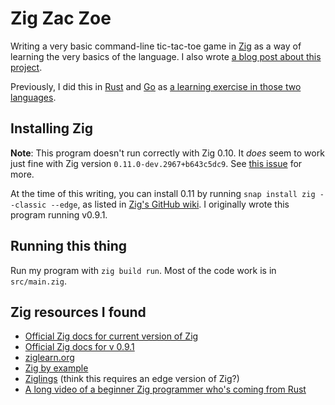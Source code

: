 # Zig Zac Zoe

Writing a very basic command-line tic-tac-toe game in [Zig](https://ziglang.org) as a way of learning the very basics of the language. I also wrote [a blog post about this project](https://sts10.github.io/2022/08/20/a-summer-fling-with-zig.html).

Previously, I did this in [Rust](https://github.com/sts10/rusty-tac) and [Go](https://github.com/sts10/tic-tac-go) as [a learning exercise in those two languages](https://sts10.github.io/2017/11/18/trying-go-and-rust.html).

## Installing Zig

**Note**: This program doesn't run correctly with Zig 0.10. It _does_ seem to work just fine with Zig version `0.11.0-dev.2967+b643c5dc9`. See [this issue](https://github.com/ziglang/zig/issues/12258) for more.

At the time of this writing, you can install 0.11 by running `snap install zig --classic --edge`, as listed in [Zig's GitHub wiki](https://github.com/ziglang/zig/wiki/Install-Zig-from-a-Package-Manager). I originally wrote this program running v0.9.1.

## Running this thing

Run my program with `zig build run`. Most of the code work is in `src/main.zig`.

## Zig resources I found
* [Official Zig docs for current version of Zig](https://ziglang.org/documentation/master/)
* [Official Zig docs for v 0.9.1](https://ziglang.org/documentation/0.9.1/) 
* [ziglearn.org](https://ziglearn.org/)
* [Zig by example](https://zig-by-example.com/)
* [Ziglings](https://github.com/ratfactor/ziglings) (think this requires an edge version of Zig?)
* [A long video of a beginner Zig programmer who's coming from Rust](https://www.youtube.com/watch?v=O4UYT-brgrc)
